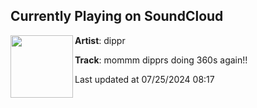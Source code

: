 ## Currently Playing on SoundCloud

[<img align="left" width="100" src="https://i1.sndcdn.com/artworks-93Tmd9lnom9SFEH5-Bl6SSg-t500x500.jpg">](https://soundcloud.com/bennett-gauthier/mommm-dipprs-doing-360s-again)

**Artist**: dippr 

**Track**: mommm dipprs doing 360s again!!

Last updated at 07/25/2024 08:17
